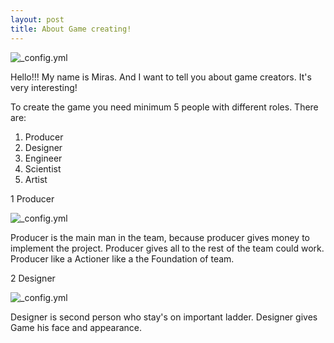 ```yaml
---
layout: post
title: About Game creating!
---
```


![_config.yml](https://www.game-guru.com/images/TheGameCreators-Logo.png)

Hello!!! My name is Miras. And I want to tell you about game creators. It's very interesting!


  To create the game you need minimum 5 people with different roles. There are:
  
  1)  Producer                                                                             
  2)  Designer                                                                             
  3)  Engineer                                                                             
  4)  Scientist                                                                             
  5)  Artist                                                                             



   1 Producer
    
![_config.yml](http://4.bp.blogspot.com/_7ftsdH0bFkc/TPhy6ndSvvI/AAAAAAAAAWE/6XJysyKYxRA/s1600/Bathing_in_money1.jpg)

Producer is the main man in the team, because producer gives money to implement the project.
Producer gives all to the rest of the team could work. Producer like a Actioner like a the Foundation of team.



   2 Designer
  
![_config.yml](http://www.animationarena.com/images/videogamedesigner-header.jpg)


Designer is second person who stay's on important ladder. Designer gives Game his face and appearance.
